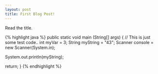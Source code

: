```yaml
---
layout: post
title: First Blog Post!
---
```

Read the title.

{% highlight java %}
public static void main (String[] args) {
   // This is just some test code..
   int myVar = 3;
   String myString = "43";
   Scanner console = new Scanner(System.in);
   
   System.out.println(myString);
   
   return;
}
{% endhighlight %}
